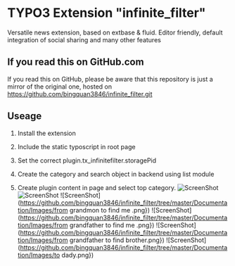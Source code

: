 # TYPO3 Extension "infinite_filter"

Versatile news extension, based on extbase & fluid. Editor friendly, default integration of social sharing and many other features

## If you read this on GitHub.com

If you read this on GitHub, please be aware that this repository is just a mirror of the original one, hosted on https://github.com/bingquan3846/infinite_filter.git

## Useage
1) Install the extension

2) Include the static typoscript in root page

3) Set the correct plugin.tx_infinitefilter.storagePid

4) Create the category and search object in backend using list module

5) Create plugin content in page and select top category.
![ScreenShot](https://github.com/bingquan3846/infinite_filter/tree/master/Documentation/Images/UserManual/BackendView.png})
![ScreenShot](https://github.com/bingquan3846/infinite_filter/tree/master/Documentation/Images/root.png})
![ScreenShot](https://github.com/bingquan3846/infinite_filter/tree/master/Documentation/Images/from grandmon to find me .png})
![ScreenShot](https://github.com/bingquan3846/infinite_filter/tree/master/Documentation/Images/from grandfather to find me .png})
![ScreenShot](https://github.com/bingquan3846/infinite_filter/tree/master/Documentation/Images/from grandfather to find brother.png})
![ScreenShot](https://github.com/bingquan3846/infinite_filter/tree/master/Documentation/Images/to dady.png})